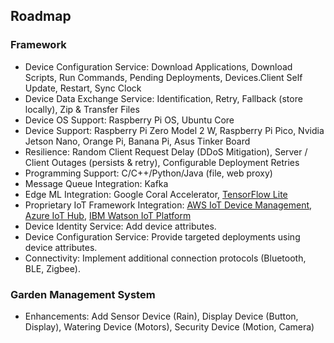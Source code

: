 ## Roadmap

### Framework

- Device Configuration Service: Download Applications, Download Scripts, Run Commands, Pending Deployments, Devices.Client Self Update, Restart, Sync Clock
- Device Data Exchange Service: Identification, Retry, Fallback (store locally), Zip & Transfer Files
- Device OS Support: Raspberry Pi OS, Ubuntu Core
- Device Support: Raspberry Pi Zero Model 2 W, Raspberry Pi Pico, Nvidia Jetson Nano, Orange Pi, Banana Pi, Asus Tinker Board
- Resilience: Random Client Request Delay (DDoS Mitigation), Server / Client Outages (persists & retry), Configurable Deployment Retries
- Programming Support: C/C++/Python/Java (file, web proxy)
- Message Queue Integration: Kafka
- Edge ML Integration: Google Coral Accelerator, [TensorFlow Lite](https://www.tensorflow.org/lite)
- Proprietary IoT Framework Integration: [AWS IoT Device Management](https://aws.amazon.com/iot-device-management/), [Azure IoT Hub](https://azure.microsoft.com/products/iot-hub), [IBM Watson IoT Platform](https://internetofthings.ibmcloud.com/)
- Device Identity Service: Add device attributes.
- Device Configuration Service: Provide targeted deployments using device attributes.
- Connectivity: Implement additional connection protocols (Bluetooth, BLE, Zigbee).

### Garden Management System

- Enhancements: Add Sensor Device (Rain), Display Device (Button, Display), Watering Device (Motors), Security Device (Motion, Camera)